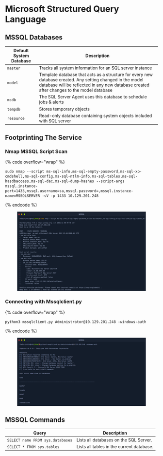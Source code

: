 # Microsoft Structured Query Language

## MSSQL Databases

| Default System Database | Description                                                                                                                                                                                            |
| ----------------------- | ------------------------------------------------------------------------------------------------------------------------------------------------------------------------------------------------------ |
| `master`                | Tracks all system information for an SQL server instance                                                                                                                                               |
| `model`                 | Template database that acts as a structure for every new database created. Any setting changed in the model database will be reflected in any new database created after changes to the model database |
| `msdb`                  | The SQL Server Agent uses this database to schedule jobs & alerts                                                                                                                                      |
| `tempdb`                | Stores temporary objects                                                                                                                                                                               |
| `resource`              | Read-only database containing system objects included with SQL server                                                                                                                                  |

## Footprinting The Service

### Nmap MSSQL Script Scan

{% code overflow="wrap" %}
```
sudo nmap --script ms-sql-info,ms-sql-empty-password,ms-sql-xp-cmdshell,ms-sql-config,ms-sql-ntlm-info,ms-sql-tables,ms-sql-hasdbaccess,ms-sql-dac,ms-sql-dump-hashes --script-args mssql.instance-port=1433,mssql.username=sa,mssql.password=,mssql.instance-name=MSSQLSERVER -sV -p 1433 10.129.201.248
```
{% endcode %}

<figure><img src="../.gitbook/assets/image (10).png" alt=""><figcaption></figcaption></figure>

### **Connecting with Mssqlclient.py**

{% code overflow="wrap" %}
```
python3 mssqlclient.py Administrator@10.129.201.248 -windows-auth
```
{% endcode %}

<figure><img src="../.gitbook/assets/image (1) (1) (1) (1).png" alt=""><figcaption></figcaption></figure>

## MSSQL Commands

| Query                            | Description                               |
| -------------------------------- | ----------------------------------------- |
| `SELECT name FROM sys.databases` | Lists all databases on the SQL Server.    |
| `SELECT * FROM sys.tables`       | Lists all tables in the current database. |
